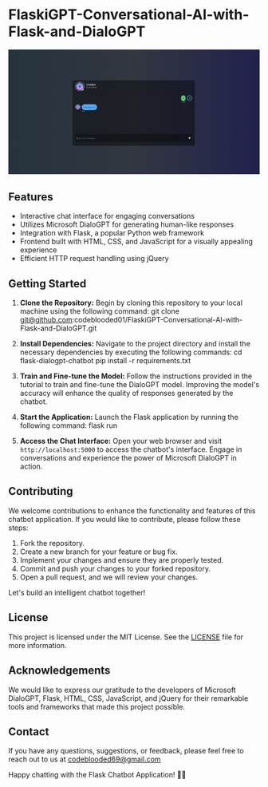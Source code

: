 # FlaskiGPT-Conversational-AI-with-Flask-and-DialoGPT

![Chatbot](ui.PNG)

## Features
- Interactive chat interface for engaging conversations
- Utilizes Microsoft DialoGPT for generating human-like responses
- Integration with Flask, a popular Python web framework
- Frontend built with HTML, CSS, and JavaScript for a visually appealing experience
- Efficient HTTP request handling using jQuery

## Getting Started
1. **Clone the Repository:** Begin by cloning this repository to your local machine using the following command:
git clone git@github.com:codeblooded01/FlaskiGPT-Conversational-AI-with-Flask-and-DialoGPT.git



2. **Install Dependencies:** Navigate to the project directory and install the necessary dependencies by executing the following commands:
cd flask-dialogpt-chatbot
pip install -r requirements.txt



3. **Train and Fine-tune the Model:** Follow the instructions provided in the tutorial to train and fine-tune the DialoGPT model. Improving the model's accuracy will enhance the quality of responses generated by the chatbot.

4. **Start the Application:** Launch the Flask application by running the following command:
flask run



5. **Access the Chat Interface:** Open your web browser and visit `http://localhost:5000` to access the chatbot's interface. Engage in conversations and experience the power of Microsoft DialoGPT in action.

## Contributing
We welcome contributions to enhance the functionality and features of this chatbot application. If you would like to contribute, please follow these steps:
1. Fork the repository.
2. Create a new branch for your feature or bug fix.
3. Implement your changes and ensure they are properly tested.
4. Commit and push your changes to your forked repository.
5. Open a pull request, and we will review your changes.

Let's build an intelligent chatbot together!

## License
This project is licensed under the MIT License. See the [LICENSE](LICENSE) file for more information.

## Acknowledgements
We would like to express our gratitude to the developers of Microsoft DialoGPT, Flask, HTML, CSS, JavaScript, and jQuery for their remarkable tools and frameworks that made this project possible.

## Contact
If you have any questions, suggestions, or feedback, please feel free to reach out to us at [codeblooded69@gmail.com](mailto:codeeblooded69@gmail.com)

Happy chatting with the Flask Chatbot Application! 🤖💬
